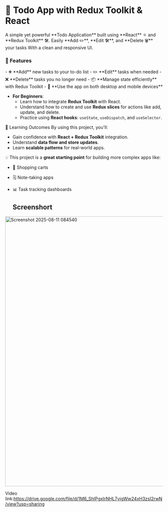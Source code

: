 <h1>📝 Todo App with Redux Toolkit & React</h1>
A simple yet powerful **Todo Application** built using **React** ⚛️ and **Redux Toolkit** 🛠️.  
Easily **Add ✏️**, **Edit 🛠️**, and **Delete 🗑️** your tasks With a clean and responsive UI.  

<h3> 🚀 Features</h3>
- ➕ **Add** new tasks to your to-do list
- ✏️ **Edit** tasks when needed
- ❌ **Delete** tasks you no longer need
- 📦 **Manage state efficiently** with Redux Toolkit
- 📱 **Use the app on both desktop and mobile devices**

- **For Beginners**:
  - Learn how to integrate **Redux Toolkit** with React.
  - Understand how to create and use **Redux slices** for actions like add, update, and delete.
  - Practice using **React hooks**: `useState`, `useDispatch`, and `useSelector`.

 🎯 Learning Outcomes
By using this project, you'll:
- Gain confidence with **React + Redux Toolkit** integration.
- Understand **data flow and store updates**.
- Learn **scalable patterns** for real-world apps.

💡 This project is a **great starting point** for building more complex apps like:
- 🛒 Shopping carts
- 🗒️ Note-taking apps
- 📊 Task tracking dashboards

  <h2>Screenshort</h2>
  

<img width="1888" height="861" alt="Screenshot 2025-08-11 084540" src="https://github.com/user-attachments/assets/f4e1d840-1c8e-4bc0-9a04-eeea09225cb2" />

Video link:https://drive.google.com/file/d/1M6_ShIPgxIrNHL7yjgWw24xH3zsI2rwN/view?usp=sharing
